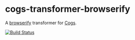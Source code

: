 # cogs-transformer-browserify

A [browserify] transformer for [Cogs].

[![Build Status]](http://travis-ci.org/caseywebdev/cogs-transformer-browserify)

[browserify]: https://github.com/substack/node-browserify
[Cogs]: https://github.com/caseywebdev/cogs
[Build Status]: https://secure.travis-ci.org/caseywebdev/cogs-transformer-browserify.png
